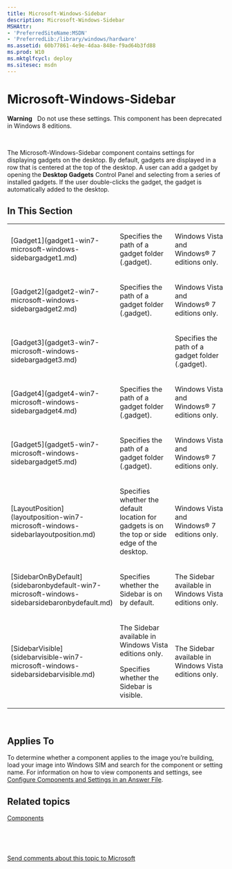 ```yaml
---
title: Microsoft-Windows-Sidebar
description: Microsoft-Windows-Sidebar
MSHAttr:
- 'PreferredSiteName:MSDN'
- 'PreferredLib:/library/windows/hardware'
ms.assetid: 60b77861-4e9e-4daa-848e-f9ad64b3fd88
ms.prod: W10
ms.mktglfcycl: deploy
ms.sitesec: msdn
---
```


# Microsoft-Windows-Sidebar


**Warning**  
Do not use these settings. This component has been deprecated in Windows 8 editions.

 

The Microsoft-Windows-Sidebar component contains settings for displaying gadgets on the desktop. By default, gadgets are displayed in a row that is centered at the top of the desktop. A user can add a gadget by opening the **Desktop Gadgets** Control Panel and selecting from a series of installed gadgets. If the user double-clicks the gadget, the gadget is automatically added to the desktop.

## In This Section


<table>
<colgroup>
<col width="33%" />
<col width="33%" />
<col width="33%" />
</colgroup>
<tbody>
<tr class="odd">
<td><p>[Gadget1](gadget1-win7-microsoft-windows-sidebargadget1.md)</p></td>
<td><p>Specifies the path of a gadget folder (.gadget).</p></td>
<td><p>Windows Vista and Windows® 7 editions only.</p></td>
</tr>
<tr class="even">
<td><p>[Gadget2](gadget2-win7-microsoft-windows-sidebargadget2.md)</p></td>
<td><p>Specifies the path of a gadget folder (.gadget).</p></td>
<td><p>Windows Vista and Windows® 7 editions only.</p></td>
</tr>
<tr class="odd">
<td><p>[Gadget3](gadget3-win7-microsoft-windows-sidebargadget3.md)</p></td>
<td><p></p></td>
<td><p>Specifies the path of a gadget folder (.gadget).</p></td>
</tr>
<tr class="even">
<td><p>[Gadget4](gadget4-win7-microsoft-windows-sidebargadget4.md)</p></td>
<td><p>Specifies the path of a gadget folder (.gadget).</p></td>
<td><p>Windows Vista and Windows® 7 editions only.</p></td>
</tr>
<tr class="odd">
<td><p>[Gadget5](gadget5-win7-microsoft-windows-sidebargadget5.md)</p></td>
<td><p>Specifies the path of a gadget folder (.gadget).</p></td>
<td><p>Windows Vista and Windows® 7 editions only.</p></td>
</tr>
<tr class="even">
<td><p>[LayoutPosition](layoutposition-win7-microsoft-windows-sidebarlayoutposition.md)</p></td>
<td><p>Specifies whether the default location for gadgets is on the top or side edge of the desktop.</p></td>
<td><p>Windows Vista and Windows® 7 editions only.</p></td>
</tr>
<tr class="odd">
<td><p>[SidebarOnByDefault](sidebaronbydefault-win7-microsoft-windows-sidebarsidebaronbydefault.md)</p></td>
<td><p>Specifies whether the Sidebar is on by default.</p></td>
<td><p>The Sidebar available in Windows Vista editions only.</p></td>
</tr>
<tr class="even">
<td><p>[SidebarVisible](sidebarvisible-win7-microsoft-windows-sidebarsidebarvisible.md)</p></td>
<td><p>The Sidebar available in Windows Vista editions only.</p>
<p>Specifies whether the Sidebar is visible.</p></td>
<td><p>The Sidebar available in Windows Vista editions only.</p></td>
</tr>
</tbody>
</table>

 

## Applies To


To determine whether a component applies to the image you’re building, load your image into Windows SIM and search for the component or setting name. For information on how to view components and settings, see [Configure Components and Settings in an Answer File](https://msdn.microsoft.com/library/windows/hardware/dn915078).

## Related topics


[Components](components-b-unattend.md)

 

 

[Send comments about this topic to Microsoft](mailto:wsddocfb@microsoft.com?subject=Documentation%20feedback%20%5Bp_unattend\p_unattend%5D:%20Microsoft-Windows-Sidebar%20%20RELEASE:%20%2810/3/2016%29&body=%0A%0APRIVACY%20STATEMENT%0A%0AWe%20use%20your%20feedback%20to%20improve%20the%20documentation.%20We%20don't%20use%20your%20email%20address%20for%20any%20other%20purpose,%20and%20we'll%20remove%20your%20email%20address%20from%20our%20system%20after%20the%20issue%20that%20you're%20reporting%20is%20fixed.%20While%20we're%20working%20to%20fix%20this%20issue,%20we%20might%20send%20you%20an%20email%20message%20to%20ask%20for%20more%20info.%20Later,%20we%20might%20also%20send%20you%20an%20email%20message%20to%20let%20you%20know%20that%20we've%20addressed%20your%20feedback.%0A%0AFor%20more%20info%20about%20Microsoft's%20privacy%20policy,%20see%20http://privacy.microsoft.com/default.aspx. "Send comments about this topic to Microsoft")





